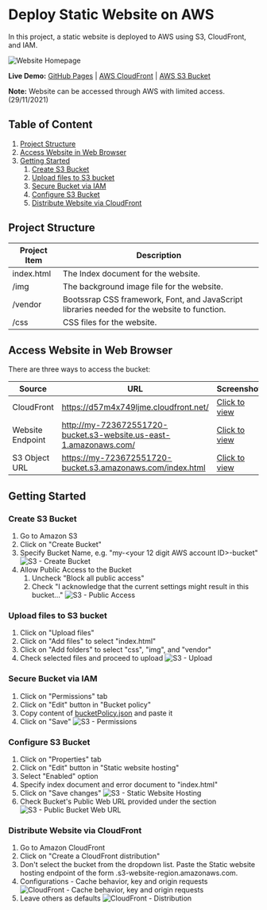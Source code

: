 # Deploy Static Website on AWS

In this project, a static website is deployed to AWS using S3, CloudFront, and IAM.

![Website Homepage](docs/images/website-homepage.png)

**Live Demo:** [GitHub Pages](https://mohammmeddawood.github.io/deploy-a-static-website-on-aws/) | [AWS CloudFront](https://d57m4x749ljme.cloudfront.net/) | [AWS S3 Bucket](https://my-723672551720-bucket.s3.amazonaws.com/index.html)

**Note:** Website can be accessed through AWS with limited access. (29/11/2021)

## Table of Content

1. [Project Structure](#project-structure)
2. [Access Website in Web Browser](#access-website-in-web-browser)
3. [Getting Started](#getting-started)
   1. [Create S3 Bucket](#create-s3-bucket)
   2. [Upload files to S3 bucket](#upload-files-to-s3-bucket)
   3. [Secure Bucket via IAM](#secure-bucket-via-iam)
   4. [Configure S3 Bucket](#configure-s3-bucket)
   5. [Distribute Website via CloudFront](#distribute-website-via-cloudfront)

## Project Structure

| Project Item | Description                                                                                 |
| ------------ | ------------------------------------------------------------------------------------------- |
| index.html   | The Index document for the website.                                                         |
| /img         | The background image file for the website.                                                  |
| /vendor      | Bootssrap CSS framework, Font, and JavaScript libraries needed for the website to function. |
| /css         | CSS files for the website.                                                                  |

## Access Website in Web Browser

There are three ways to access the bucket:

| Source           | URL                                                               | Screenshot                                           |
| ---------------- | ----------------------------------------------------------------- | ---------------------------------------------------- |
| CloudFront       | https://d57m4x749ljme.cloudfront.net/                             | [Click to view](docs/images/web-home-cloudfront.png) |
| Website Endpoint | http://my-723672551720-bucket.s3-website.us-east-1.amazonaws.com/ | [Click to view](docs/images/web-home-endpoint.png)   |
| S3 Object URL    | https://my-723672551720-bucket.s3.amazonaws.com/index.html        | [Click to view](docs/images/web-home-s3.png)         |

## Getting Started

### Create S3 Bucket

1. Go to Amazon S3
2. Click on "Create Bucket"
3. Specify Bucket Name, e.g. "my-<your 12 digit AWS account ID>-bucket"
   ![S3 - Create Bucket](docs/images/s3-createbucket.png)
4. Allow Public Access to the Bucket
   1. Uncheck "Block all public access"
   2. Check "I acknowledge that the current settings might result in this bucket..."
      ![S3 - Public Access](docs/images/s3-publicaccess.png)

### Upload files to S3 bucket

1. Click on "Upload files"
2. Click on "Add files" to select "index.html"
3. Click on "Add folders" to select "css", "img", and "vendor"
4. Check selected files and proceed to upload
   ![S3 - Upload](docs/images/s3-upload.png)

### Secure Bucket via IAM

1. Click on "Permissions" tab
2. Click on "Edit" button in "Bucket policy"
3. Copy content of [bucketPolicy.json](docs/bucketPolicy.json) and paste it
4. Click on "Save"
   ![S3 - Permissions](docs/images/s3-permissions.png)

### Configure S3 Bucket

1. Click on "Properties" tab
2. Click on "Edit" button in "Static website hosting"
3. Select "Enabled" option
4. Specify index document and error document to "index.html"
5. Click on "Save changes"
   ![S3 - Static Website Hosting](docs/images/s3-staticwebhosting.png)
6. Check Bucket's Public Web URL provided under the section
   ![S3 - Public Bucket Web URL](docs/images/s3-publicbucketurl.png)

### Distribute Website via CloudFront

1. Go to Amazon CloudFront
2. Click on "Create a CloudFront distribution"
3. Don't select the bucket from the dropdown list. Paste the Static website hosting endpoint of the form <bucket-name>.s3-website-region.amazonaws.com.
4. Configurations - Cache behavior, key and origin requests ![CloudFront - Cache behavior, key and origin requests ](docs/images/cloudfront-configurations.png)
5. Leave others as defaults
   ![CloudFront - Distribution](docs/images/cloudfront-distribution.png)
